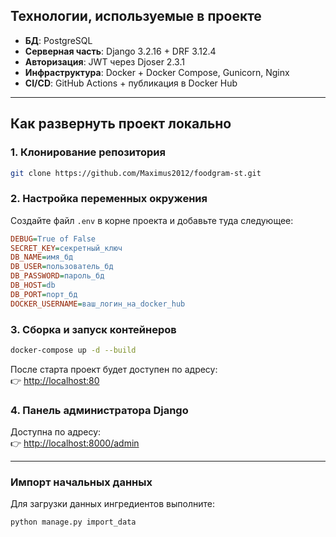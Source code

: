 ## **Технологии, используемые в проекте**
- **БД**: PostgreSQL  
- **Серверная часть**: Django 3.2.16 + DRF 3.12.4  
- **Авторизация**: JWT через Djoser 2.3.1  
- **Инфраструктура**: Docker + Docker Compose, Gunicorn, Nginx  
- **CI/CD**: GitHub Actions + публикация в Docker Hub  

---

## **Как развернуть проект локально**

###  1. Клонирование репозитория
```bash
git clone https://github.com/Maximus2012/foodgram-st.git
```

###  2. Настройка переменных окружения
Создайте файл `.env` в корне проекта и добавьте туда следующее:

```ini
DEBUG=True of False
SECRET_KEY=секретный_ключ
DB_NAME=имя_бд
DB_USER=пользователь_бд
DB_PASSWORD=пароль_бд
DB_HOST=db
DB_PORT=порт_бд
DOCKER_USERNAME=ваш_логин_на_docker_hub
```

###  3. Сборка и запуск контейнеров
```bash
docker-compose up -d --build
```
После старта проект будет доступен по адресу:  
👉 [http://localhost:80](http://localhost:80)

###  4. Панель администратора Django
Доступна по адресу:  
👉 [http://localhost:8000/admin](http://localhost:8000/admin)

---

###  Импорт начальных данных
Для загрузки данных ингредиентов выполните:
```bash
python manage.py import_data
```